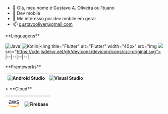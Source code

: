 - 👋 Olá, meu nome é Gustavo A. Oliveira ou 1tuano
- 👀 Dev mobile
- 🌱 Me interesso por dev mobile em geral
- 📫 gustavooliver@gmail.com

<!---
1tuano/1tuano is a ✨ special ✨ repository because its `README.md` (this file) appears on your GitHub profile.
You can click the Preview link to take a look at your changes.
--->

<div>
  **Linguagens**
  
  <img title="Java" alt="Java" width="40px" src="https://cdn.jsdelivr.net/gh/devicons/devicon/icons/java/java-original.svg" />|<img alt="Kotlin" title="Kotlin" width="40px" src="https://cdn.jsdelivr.net/gh/devicons/devicon/icons/kotlin/kotlin-original.svg">|<img title="Flutter" alt="Flutter" width="40px" src="img 
  <img src="https://cdn.jsdelivr.net/gh/devicons/devicon/icons/flutter/flutter-original.svg" />
      src="https://cdn.jsdelivr.net/gh/devicons/devicon/icons/c/c-original.svg">
|--|--|--|--|
  </div>


<div>
  **Frameworks**

<img title="Android Studio" alt="Android Studio" width="40px" src="https://cdn.jsdelivr.net/gh/devicons/devicon/icons/androidstudio/androidstudio-original.svg">|<img title="Visual Studio" alt="Visual Studio" width="40px" src="https://cdn.jsdelivr.net/gh/devicons/devicon/icons/visualstudio/visualstudio-plain.svg">
|--|--|

  </div>

<div>>
  **Cloud**

<img title="AWS" alt="AWS" width="40px" src="https://raw.githubusercontent.com/github/explore/main/topics/aws/aws.png">|<img title="Firebase" alt="Firebase" width="40px" src="https://cdn.jsdelivr.net/gh/devicons/devicon/icons/firebase/firebase-plain-wordmark.svg">
|--|--|
  
  </div>

